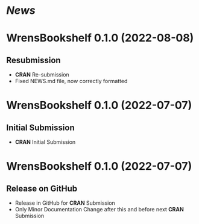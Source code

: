 # *News*

# WrensBookshelf 0.1.0 (2022-08-08)

## Resubmission

* **CRAN** Re-submission
* Fixed NEWS.md file, now correctly formatted

# WrensBookshelf 0.1.0 (2022-07-07)

## Initial Submission

* **CRAN** Initial Submission

# WrensBookshelf 0.1.0 (2022-07-07)

## Release on GitHub

* Release in GitHub for **CRAN** Submission
* Only Minor Documentation Change after this and before next **CRAN** Submission
